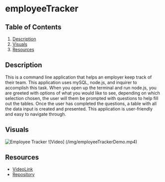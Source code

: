 # employeeTracker


## Table of Contents
1. [Description](#description)
2. [Visuals](#visuals)
3. [Resources](#resources)

## Description
This is a command line application that helps an employer keep track of their team. This application uses mySQL, node.js, and inquirer to accomplish this task. When you open up the terminal and run node.js, you are greeted with options of what you would like to see, depending on which selection chosen, the user will them be prompted with questions to help fill out the tables. Once the user has completed the questions, a table with all the data input is created and presented. This application is user-friendly and easy to navigate through.


## Visuals
![Employee Tracker](/img/employeeTracker.png)
![Video] (/img/employeeTrackerDemo.mp4)



## Resources
- [VideoLink](https://drive.google.com/file/d/1yn32sjXkfz7XJJb_mgmTfjzuPqcjTp3_/view)
- [Repository](https://github.com/selaprivette/employeeTracker)